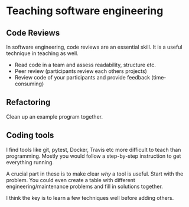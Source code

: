 
# Teaching software engineering

## Code Reviews

In software engineering, code reviews are an essential skill. It is a useful technique in teaching as well.

* Read code in a team and assess readability, structure etc.
* Peer review (participants review each others projects)
* Review code of your participants and provide feedback (time-consuming)

## Refactoring

Clean up an example program together.

## Coding tools

I find tools like git, pytest, Docker, Travis etc more difficult to teach than programming. Mostly you would follow a step-by-step instruction to get everything running.

A crucial part in these is to make clear *why* a tool is useful. Start with the problem. You could even create a table with different engineering/maintenance problems and fill in solutions together.

I think the key is to learn a few techniques well before adding others.

